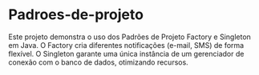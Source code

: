 # Padroes-de-projeto
Este projeto demonstra o uso dos Padrões de Projeto Factory e Singleton em Java. O Factory cria diferentes notificações (e-mail, SMS) de forma flexível. O Singleton garante uma única instância de um gerenciador de conexão com o banco de dados, otimizando recursos.
